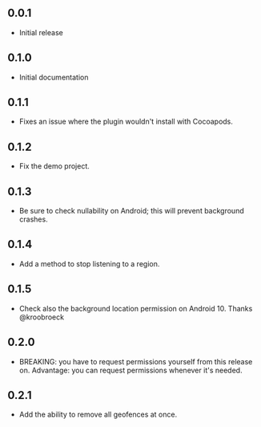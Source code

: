 ## 0.0.1
* Initial release

## 0.1.0
* Initial documentation

## 0.1.1
* Fixes an issue where the plugin wouldn't install with Cocoapods.

## 0.1.2
* Fix the demo project.

## 0.1.3
* Be sure to check nullability on Android; this will prevent background crashes.

## 0.1.4
* Add a method to stop listening to a region.

## 0.1.5
* Check also the background location permission on Android 10. Thanks @kroobroeck

## 0.2.0
* BREAKING: you have to request permissions yourself from this release on. Advantage: you can request permissions whenever it's needed.

## 0.2.1
* Add the ability to remove all geofences at once.